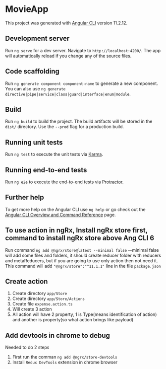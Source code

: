 # MovieApp

This project was generated with [Angular CLI](https://github.com/angular/angular-cli) version 11.2.12.

## Development server

Run `ng serve` for a dev server. Navigate to `http://localhost:4200/`. The app will automatically reload if you change any of the source files.

## Code scaffolding

Run `ng generate component component-name` to generate a new component. You can also use `ng generate directive|pipe|service|class|guard|interface|enum|module`.

## Build

Run `ng build` to build the project. The build artifacts will be stored in the `dist/` directory. Use the `--prod` flag for a production build.

## Running unit tests

Run `ng test` to execute the unit tests via [Karma](https://karma-runner.github.io).

## Running end-to-end tests

Run `ng e2e` to execute the end-to-end tests via [Protractor](http://www.protractortest.org/).

## Further help

To get more help on the Angular CLI use `ng help` or go check out the [Angular CLI Overview and Command Reference](https://angular.io/cli) page.


## To use action in ngRx, Install ngRx store first, command to install ngRx store above Ang CLI 6

Run command `ng add @ngrx/store@latest --minimal false`
--minimal false will add some files and folders, it should create reducer folder with reducers and metaReducers, but if you are going to use only action then not need it.
This command will add `"@ngrx/store":"^11.1.1"` line in the file `package.json`



## Create action

1. Create directory `app/Store`
2. Create directory `app/Store/Actions`
3. Create file `expense.action.ts`
4. Will create 3 action
5. All action will have 2 property, 1 is Type(means identification of action) and another is property(so what action brings like payload)


## Add devtools in chrome to debug
Needed to do 2 steps
1. First run the comman `ng add @ngrx/store-devtools`
2. Install `Redux DevTools` extension in chrome browser